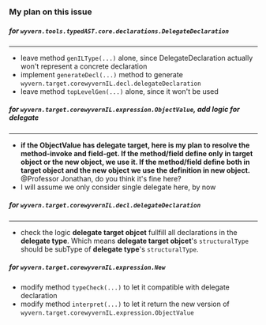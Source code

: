 ### My plan on this issue
##### for ```wyvern.tools.typedAST.core.declarations.DelegateDeclaration```
________________
* leave method ```genILType(...)``` alone, since DelegateDeclaration actually won't represent a concrete declaration
* implement ```generateDecl(...)``` method to generate ```wyvern.target.corewyvernIL.decl.delegateDeclaration```
* leave method ```topLevelGen(...)``` alone, since it won't be used

##### for ```wyvern.target.corewyvernIL.expression.ObjectValue```, add logic for delegate
________________
* **if the ObjectValue has delegate target, here is my plan to resolve the method-invoke and field-get. If the method/field define only in target object or the new object, we use it. If the method/field define both in target object and the new object we use the definition in new object.** @Professor Jonathan, do you think it's fine here?
* I will assume we only consider single delegate here, by now


##### for ```wyvern.target.corewyvernIL.decl.delegateDeclaration```
_________________
* check the logic **delegate target objcet** fullfill all declarations in the **delegate type**. Which means **delegate target objcet**'s ```structuralType``` should be subType of **delegate type**'s ```structuralType```.


##### for ```wyvern.target.corewyvernIL.expression.New```
* modify method ```typeCheck(...)``` to let it compatible with delegate declaration
* modify method ```interpret(...)``` to let it return the new version of ```wyvern.target.corewyvernIL.expression.ObjectValue```
